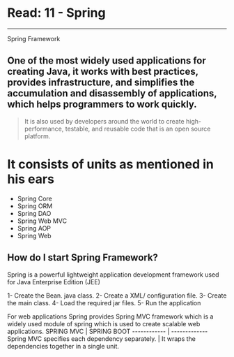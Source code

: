 # Read: 11 - Spring
----------------------------------------------------------------------------------------------------------------------------

Spring Framework

## One of the most widely used applications for creating Java, it works with best practices, provides infrastructure, and simplifies the accumulation and disassembly of applications, which helps programmers to work quickly.

> It is also used by developers around the world to create high-performance, testable, and reusable code that is an open source platform.

# It consists of units as mentioned in his ears
- Spring Core
- Spring ORM
- Spring DAO
- Spring Web MVC
- Spring AOP
- Spring Web


## How do I start Spring Framework?

Spring is a powerful lightweight application development framework used for Java Enterprise Edition (JEE)

1- Create the Bean. java class.
2- Create a XML/ configuration file.
3- Create the main class.
4- Load the required jar files.
5- Run the application


For web applications Spring provides Spring MVC framework which is a widely used module of spring which is used to create scalable web applications.
SPRING MVC | SPRING BOOT
------------ | -------------
Spring MVC specifies each dependency separately. | It wraps the dependencies together in a single unit.
